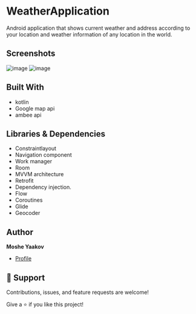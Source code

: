 # WeatherApplication
Android application that shows current weather and address according to your location and weather information of any location in the world.

## Screenshots
![image](https://user-images.githubusercontent.com/57193257/190461674-1ae72d95-cb0f-4914-96c9-2e9383bc8921.png)
![image](https://user-images.githubusercontent.com/57193257/190465034-cfa2baa0-f894-428b-9741-689dae32e238.png)

## Built With
- kotlin
- Google map api
- ambee api

## Libraries & Dependencies
- Constraintlayout
- Navigation component
- Work manager
- Room
- MVVM architecture
- Retrofit
- Dependency injection.
- Flow
- Coroutines
- Glide
- Geocoder

## Author
**Moshe Yaakov**

- [Profile](https://github.com/moshe980 "Moshe Yaakov")

## 🤝 Support

Contributions, issues, and feature requests are welcome!

Give a ⭐️ if you like this project!

